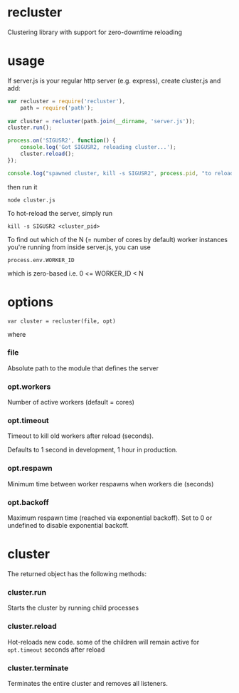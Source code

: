 # recluster

Clustering library with support for zero-downtime reloading

# usage

If server.js is your regular http server (e.g. express), create
cluster.js and add:

```js
var recluster = require('recluster'),
    path = require('path');
 
var cluster = recluster(path.join(__dirname, 'server.js'));
cluster.run();

process.on('SIGUSR2', function() {
    console.log('Got SIGUSR2, reloading cluster...');
    cluster.reload();
});

console.log("spawned cluster, kill -s SIGUSR2", process.pid, "to reload");
```

then run it

    node cluster.js

To hot-reload the server, simply run
    
    kill -s SIGUSR2 <cluster_pid>

To find out which of the N (= number of cores by default) worker
instances you're running from inside server.js, you can use 

    process.env.WORKER_ID

which is zero-based i.e. 0 <= WORKER_ID < N

# options

    var cluster = recluster(file, opt)

where 

### file        

Absolute path to the module that defines the server

### opt.workers

Number of active workers (default = cores)

### opt.timeout

Timeout to kill old workers after reload (seconds). 

Defaults to 1 second in development, 1 hour in production.

### opt.respawn 

Minimum time between worker respawns when workers die (seconds)

### opt.backoff

Maximum respawn time (reached via exponential backoff). Set to
0 or undefined to disable exponential backoff.

# cluster

The returned object has the following methods:

### cluster.run

Starts the cluster by running child processes

### cluster.reload

Hot-reloads new code. some of the children will remain active 
for `opt.timeout` seconds after reload

### cluster.terminate

Terminates the entire cluster and removes all listeners.


